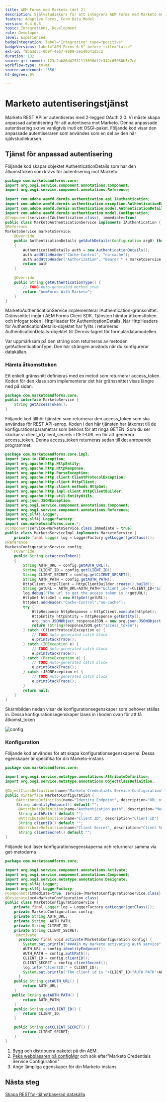 ```yaml
---
title: AEM Forms med Marketo (del 2)
description: Självstudiekurs för att integrera AEM Forms med Marketo med AEM Forms Form Data Model.
feature: Adaptive Forms, Form Data Model
version: 6.4,6.5
topic: Integrations, Development
role: Developer
level: Experienced
badgeIntegration: label="Integrering" type="positive"
badgeVersions: label="AEM Forms 6.5" before-title="false"
exl-id: f8ba3d5c-0b9f-4eb7-8609-3e540341d5c2
duration: 132
source-git-commit: f23c2ab86d42531113690df2e342c65060b5c7cd
workflow-type: tm+mt
source-wordcount: '356'
ht-degree: 0%

---
```


# Marketo autentiseringstjänst

Marketo REST API:er autentiseras med 2-legged OAuth 2.0. Vi måste skapa anpassad autentisering för att autentisera mot Marketo. Denna anpassade autentisering skrivs vanligtvis inuti ett OSGI-paket. Följande kod visar den anpassade autentiseraren som användes som en del av den här självstudiekursen.

## Tjänst för anpassad autentisering

Följande kod skapar objektet AuthenticationDetails som har den åtkomsttoken som krävs för autentisering mot Marketo

```java
package com.marketoandforms.core;
import org.osgi.service.component.annotations.Component;
import org.osgi.service.component.annotations.Reference;
 
import com.adobe.aemfd.dermis.authentication.api.IAuthentication;
import com.adobe.aemfd.dermis.authentication.exception.AuthenticationException;
import com.adobe.aemfd.dermis.authentication.model.AuthenticationDetails;
import com.adobe.aemfd.dermis.authentication.model.Configuration;
@Component(service={IAuthentication.class}, immediate=true)
public class MarketoAuthenticationService implements IAuthentication {
@Reference
MarketoService marketoService;
    @Override
    public AuthenticationDetails getAuthDetails(Configuration arg0) throws AuthenticationException
    {
        AuthenticationDetails auth = new AuthenticationDetails();
        auth.addHttpHeader("Cache-Control", "no-cache");
        auth.addHttpHeader("Authorization", "Bearer " + marketoService.getAccessToken());
        return auth
    }
 
    @Override
    public String getAuthenticationType() {
        // TODO Auto-generated method stub
        return "AemForms With Marketo";
    }
}
```

MarketoAuthenticationService implementerar IAuthentication-gränssnittet. Gränssnittet ingår i AEM Forms Client SDK. Tjänsten hämtar åtkomsttoken och infogar token i HttpHeader för AuthenticationDetails. När HttpHeaders för AuthenticationDetails-objektet har fyllts i returneras AuthenticationDetails-objektet till Dermis-lagret för formulärdatamodellen.

Var uppmärksam på den sträng som returneras av metoden getAuthenticationType. Den här strängen används när du konfigurerar datakällan.

### Hämta åtkomsttoken

Ett enkelt gränssnitt definieras med en metod som returnerar access_token. Koden för den klass som implementerar det här gränssnittet visas längre ned på sidan.

```java
package com.marketoandforms.core;
public interface MarketoService {
    String getAccessToken();
}
```

Följande kod tillhör tjänsten som returnerar den access_token som ska användas för REST API-anrop. Koden i den här tjänsten har åtkomst till de konfigurationsparametrar som behövs för att ringa GETEN. Som du ser skickar vi client_id,client_secrets i GET-URL:en för att generera access_token. Denna access_token returneras sedan till det anropande programmet.

```java
package com.marketoandforms.core.impl;
import java.io.IOException;
import org.apache.http.HttpEntity;
import org.apache.http.HttpResponse;
import org.apache.http.ParseException;
import org.apache.http.client.ClientProtocolException;
import org.apache.http.client.HttpClient;
import org.apache.http.client.methods.HttpGet;
import org.apache.http.impl.client.HttpClientBuilder;
import org.apache.http.util.EntityUtils;
import org.json.JSONException;
import org.osgi.service.component.annotations.Component;
import org.osgi.service.component.annotations.Reference;
import org.slf4j.Logger;
import org.slf4j.LoggerFactory;
import com.marketoandforms.core.*; 
@Component(service=MarketoService.class,immediate = true)
public class MarketoServiceImpl implements MarketoService {
    private final Logger log = LoggerFactory.getLogger(getClass());
@Reference
MarketoConfigurationService config;
    @Override
    public String getAccessToken()
    {
        String AUTH_URL = config.getAUTH_URL();
        String CLIENT_ID = config.getCLIENT_ID();
        String CLIENT_SECRET = config.getCLIENT_SECRET();
        String AUTH_PATH = config.getAUTH_PATH();
        HttpClient httpClient = HttpClientBuilder.create().build();
        String getURL = AUTH_URL+AUTH_PATH+"&client_id="+CLIENT_ID+"&client_secret="+CLIENT_SECRET;
        log.debug("The url to get the access token is "+getURL);
        HttpGet httpGet = new HttpGet(getURL);
        httpGet.addHeader("Cache-Control","no-cache");
        try {
            HttpResponse httpResponse = httpClient.execute(httpGet);
            HttpEntity httpEntity = httpResponse.getEntity();
            org.json.JSONObject responseJSON = new org.json.JSONObject(EntityUtils.toString(httpEntity))
            return (String)responseJSON.get("access_token");
        } catch (ClientProtocolException e) {
            // TODO Auto-generated catch block
            e.printStackTrace();
        } catch (IOException e) {
            // TODO Auto-generated catch block
            e.printStackTrace();
        } catch (ParseException e) {
            // TODO Auto-generated catch block
            e.printStackTrace();
        } catch (JSONException e) {
            // TODO Auto-generated catch block
            e.printStackTrace();
        }
        return null;
    }
}
```

Skärmbilden nedan visar de konfigurationsegenskaper som behöver ställas in. Dessa konfigurationsegenskaper läses in i koden ovan för att få åtkomst_token

![config](assets/configuration-settings.png)

### Konfiguration

Följande kod användes för att skapa konfigurationsegenskaperna. Dessa egenskaper är specifika för din Marketo-instans

```java
package com.marketoandforms.core;
 
import org.osgi.service.metatype.annotations.AttributeDefinition;
import org.osgi.service.metatype.annotations.ObjectClassDefinition;
 
@ObjectClassDefinition(name="Marketo Credentials Service Configuration", description = "Connect Form With Marketo")
public @interface MarketoConfiguration {
     @AttributeDefinition(name="Identity Endpoint", description="URL of Marketo Identity Endpoint")
     String identityEndpoint() default "";
      @AttributeDefinition(name="Authentication path", description="Marketo authentication path")
      String authPath() default "";
      @AttributeDefinition(name="Client ID", description="Client ID")
      String clientID() default "";
      @AttributeDefinition(name="Client Secret", description="Client Secret")
      String clientSecret() default "";
}
```

Följande kod läser konfigurationsegenskaperna och returnerar samma via get-metoderna

```java
package com.marketoandforms.core;
 
import org.osgi.service.component.annotations.Activate;
import org.osgi.service.component.annotations.Component;
import org.osgi.service.metatype.annotations.Designate;
import org.slf4j.Logger;
import org.slf4j.LoggerFactory;
@Component(immediate=true, service={MarketoConfigurationService.class})
@Designate(ocd=MarketoConfiguration.class)
public class MarketoConfigurationService {
    private final Logger log = LoggerFactory.getLogger(getClass());
    private MarketoConfiguration config;
    private String AUTH_URL;
    private String  AUTH_PATH;
    private String CLIENT_ID ;
    private String CLIENT_SECRET;
     @Activate
      protected final void activate(MarketoConfiguration config) {
        System.out.println("####In my marketo activating auth service");
        AUTH_URL = config.identityEndpoint();
        AUTH_PATH = config.authPath();
        CLIENT_ID = config.clientID();
        CLIENT_SECRET = config.clientSecret();
        log.info("clientID:" + CLIENT_ID);
        System.out.println("The client id is "+CLIENT_ID+"AUTH PATH"+AUTH_PATH);
      }
    public String getAUTH_URL() {
        return AUTH_URL;
    }
   public String getAUTH_PATH() {
        return AUTH_PATH;
    }
    public String getCLIENT_ID() {
        return CLIENT_ID;
    }

    public String getCLIENT_SECRET() {
        return CLIENT_SECRET;
    }
}
```

1. Bygg och distribuera paketet på din AEM.
1. [Peka webbläsaren på configMgr](http://localhost:4502/system/console/configMgr) och sök efter&quot;Marketo Credentials Service Configuration&quot;
1. Ange lämpliga egenskaper för din Marketo-instans

## Nästa steg

[Skapa RESTful-tjänstbaserad datakälla](./part3.md)
